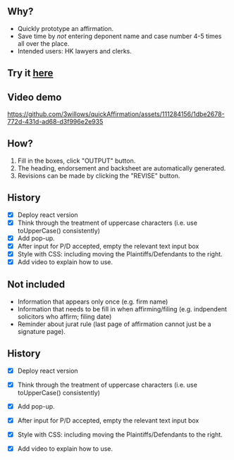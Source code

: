 ## Why?

- Quickly prototype an affirmation.
- Save time by *not* entering deponent name and case number 4-5 times all over the place.
- Intended users: HK lawyers and clerks.

## Try it [here](https://3willows.github.io/quickAffirmation/)

## Video demo

https://github.com/3willows/quickAffirmation/assets/111284156/1dbe2678-772d-431d-ad68-d3f996e2e935

<!-- [This mobile video demo is commented out](https://github.com/3willows/quickAffirmation/assets/111284156/1257b8af-6792-4155-951e-142d35f13611
)-->

## How?


1. Fill in the boxes, click "OUTPUT" button.
2. The heading, endorsement and  backsheet are automatically generated.
3. Revisions can be made by clicking the "REVISE" button.


## History

- [x] Deploy react version
- [x] Think through the treatment of uppercase characters (i.e. use toUpperCase() consistently)
- [x] Add pop-up.
- [x] After input for P/D accepted, empty the relevant text input box
- [x] Style with CSS: including moving the Plaintiffs/Defendants to the right.
- [x] Add video to explain how to use.

## Not included
- Information that appears only once (e.g. firm name)
- Information that needs to be fill in when affirming/filing (e.g. indpendent solicitors who affirm; filing date)
- Reminder about jurat rule (last page of affirmation cannot just be a signature page).
  
## History

- [x] Deploy react version
- [x] Think through the treatment of uppercase characters (i.e. use toUpperCase() consistently)
- [x] Add pop-up.
- [x] After input for P/D accepted, empty the relevant text input box
- [x] Style with CSS: including moving the Plaintiffs/Defendants to the right.
- [x] Add video to explain how to use.


